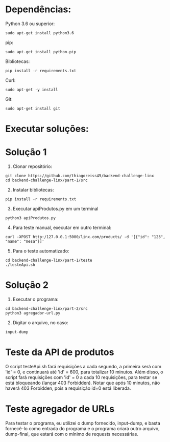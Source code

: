 # Dependências:

Python 3.6 ou superior:<br/>
```
sudo apt-get install python3.6
```
pip:<br/>
```
sudo apt-get install python-pip
```
Bibliotecas:<br/>
```
pip install -r requirements.txt
```
Curl:<br/>
```
sudo apt-get -y install 
```
Git:<br/>
```
sudo apt-get install git
```

# Executar soluções:
# Solução 1

1. Clonar repositório:<br/>
```
git clone https://github.com/thiagoreiss45/backend-challenge-linx 
cd backend-challenge-linx/part-1/src
```
2. Instalar bibliotecas:<br/>
```
pip install -r requirements.txt
```
3. Executar apiProdutos.py em um terminal<br/>
```
python3 apiProdutos.py
```
4. Para teste manual, executar em outro terminal: <br/>
```
curl -XPOST http:/127.0.0.1:5000/linx.com/products/ -d '[{"id": "123", "name": "mesa"}]'
```
5. Para o teste automatizado:<br/>
```
cd backend-challenge-linx/part-1/teste
./testeApi.sh
```
# Solução 2

1. Executar o programa:<br/>
```
cd backend-challenge-linx/part-2/src
python3 agregador-url.py
```

2. Digitar o arquivo, no caso:<br/>
```
input-dump
```

# Teste da API de produtos

O script testeApi.sh fará requisições a cada segundo, a primeira será com 'id' = 0, e continuará até 'id' = 600, para totalizar 10 minutos. Além disso, o script fará requisições com 'id' = 0 a cada 10 requisições, para testar se está bloqueando (lançar 403 Forbidden). Notar que após 10 minutos, não haverá 403 Forbidden, pois a requisição id=0 está liberada.

# Teste agregador de URLs

Para testar o programa, eu utilizei o dump fornecido, input-dump, e basta fornecê-lo como entrada do programa e o programa criará outro arquivo, dump-final, que estará com o mínimo de requests necessárias.
